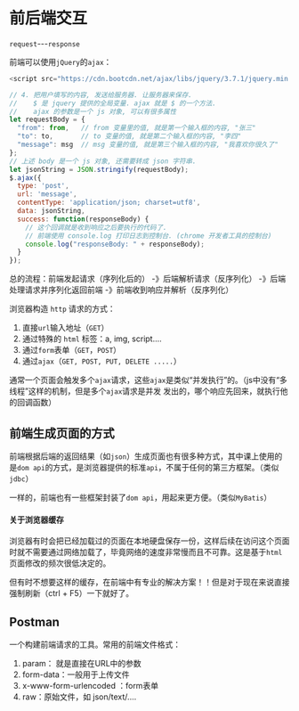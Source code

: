 # 前后端交互

`request`---`response`

前端可以使用`jQuery`的`ajax`：

```js
<script src="https://cdn.bootcdn.net/ajax/libs/jquery/3.7.1/jquery.min.js"></script>

// 4. 把用户填写的内容, 发送给服务器. 让服务器来保存. 
//    $ 是 jquery 提供的全局变量. ajax 就是 $ 的一个方法. 
//    ajax 的参数是一个 js 对象, 可以有很多属性
let requestBody = {
  "from": from,   // from 变量里的值, 就是第一个输入框的内容, "张三"
  "to": to,       // to 变量的值, 就是第二个输入框的内容, "李四"
  "message": msg  // msg 变量的值, 就是第三个输入框的内容, "我喜欢你很久了"
};
// 上述 body 是一个 js 对象, 还需要转成 json 字符串.  
let jsonString = JSON.stringify(requestBody);
$.ajax({
  type: 'post',
  url: 'message',
  contentType: 'application/json; charset=utf8',
  data: jsonString,
  success: function(responseBody) {
    // 这个回调就是收到响应之后要执行的代码了. 
    // 前端使用 console.log 打印日志到控制台. (chrome 开发者工具的控制台)
    console.log("responseBody: " + responseBody);
  }
}); 
```

总的流程：前端发起请求（序列化后的） -》后端解析请求（反序列化） -》后端处理请求并序列化返回前端 -》前端收到响应并解析（反序列化）

浏览器构造 `http` 请求的方式：

1. 直接`url`输入地址（`GET`）
2. 通过特殊的 `html` 标签：a, img, script....
3. 通过`form`表单（`GET`，`POST`）
4. 通过`ajax`（`GET, POST, PUT, DELETE .....`）

通常一个页面会触发多个`ajax`请求，这些`ajax`是类似“并发执行”的。（js中没有“多线程”这样的机制，但是多个`ajax`请求是并发 发出的，哪个响应先回来，就执行他的回调函数）

## 前端生成页面的方式

前端根据后端的返回结果（如`json`）生成页面也有很多种方式，其中课上使用的是`dom api`的方式，是浏览器提供的标准`api`，不属于任何的第三方框架。（类似`jdbc`）

一样的，前端也有一些框架封装了`dom api`，用起来更方便。（类似`MyBatis`）

#### 关于浏览器缓存

浏览器有时会把已经加载过的页面在本地硬盘保存一份，这样后续在访问这个页面时就不需要通过网络加载了，毕竟网络的速度非常慢而且不可靠。这是基于`html`页面修改的频次很低决定的。

但有时不想要这样的缓存，在前端中有专业的解决方案！！但是对于现在来说直接强制刷新（ctrl + F5）一下就好了。

## Postman

一个构建前端请求的工具。常用的前端文件格式：

1. param： 就是直接在URL中的参数
2. form-data：一般用于上传文件
3. x-www-form-urlencoded ：form表单
4. raw：原始文件，如 json/text/....













